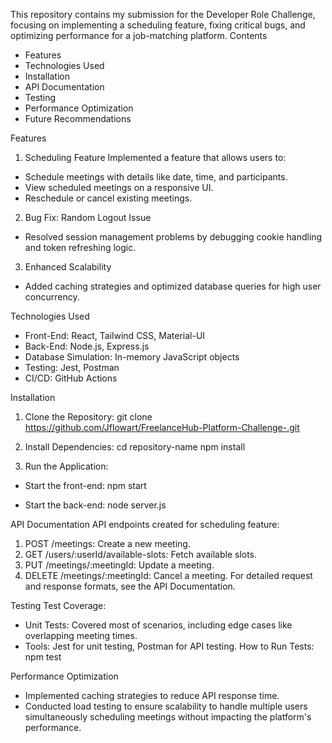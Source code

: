This repository contains my submission for the Developer Role Challenge, focusing on implementing a scheduling feature, fixing critical bugs, and optimizing performance for a job-matching platform.
Contents
- Features
- Technologies Used
- Installation
- API Documentation
- Testing
- Performance Optimization
- Future Recommendations

Features
1. Scheduling Feature
Implemented a feature that allows users to:
- Schedule meetings with details like date, time, and participants.
- View scheduled meetings on a responsive UI.
- Reschedule or cancel existing meetings.
2. Bug Fix: Random Logout Issue
- Resolved session management problems by debugging cookie handling and token refreshing logic.
3. Enhanced Scalability
- Added caching strategies and optimized database queries for high user concurrency.

Technologies Used
- Front-End: React, Tailwind CSS, Material-UI
- Back-End: Node.js, Express.js
- Database Simulation: In-memory JavaScript objects
- Testing: Jest, Postman
- CI/CD: GitHub Actions

Installation
1. Clone the Repository:
git clone https://github.com/Jflowart/FreelanceHub-Platform-Challenge-.git 

2. Install Dependencies:
cd repository-name 
npm install  

4. Run the Application:
- Start the front-end:
npm start
 
- Start the back-end:
node server.js  

API Documentation
API endpoints created for scheduling feature:

1. POST /meetings: Create a new meeting.
2. GET /users/:userId/available-slots: Fetch available slots.
3. PUT /meetings/:meetingId: Update a meeting.
4. DELETE /meetings/:meetingId: Cancel a meeting.
For detailed request and response formats, see the API Documentation.

Testing
Test Coverage:
- Unit Tests: Covered most of scenarios, including edge cases like overlapping meeting times.
- Tools: Jest for unit testing, Postman for API testing.
How to Run Tests:
npm test

Performance Optimization
- Implemented caching strategies to reduce API response time.
- Conducted load testing to ensure scalability to handle multiple users simultaneously scheduling meetings without impacting the platform's performance.
